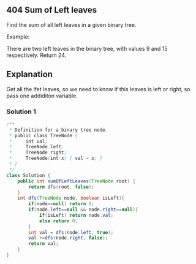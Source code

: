 ## 404 Sum of Left leaves
Find the sum of all left leaves in a given binary tree.

Example:


There are two left leaves in the binary tree, with values 9 and 15 respectively. Return 24.

## Explanation
Get all the lfet leaves, so we need to know if this leaves is left or right, so pass one addiditon variable.

### Solution 1
```java
/**
 * Definition for a binary tree node.
 * public class TreeNode {
 *     int val;
 *     TreeNode left;
 *     TreeNode right;
 *     TreeNode(int x) { val = x; }
 * }
 */
class Solution {
    public int sumOfLeftLeaves(TreeNode root) {
        return dfs(root, false);
    }
    int dfs(TreeNode node, boolean isLeft){
        if(node==null) return 0;
        if(node.left==null && node.right==null){
            if(isLeft) return node.val;
            else return 0;
        }
        int val = dfs(node.left, true);
        val +=dfs(node.right, false);
        return val;
    }
}
```

